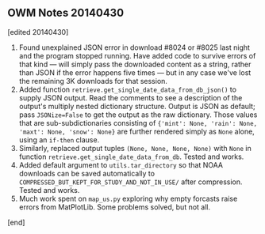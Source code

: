 ## OWM Notes 20140430

[edited 20140430]

 1. Found unexplained JSON error in download #8024 or #8025 last night and the program stopped running. Have added code to survive errors of that kind — will simply pass the downloaded content as a string, rather than JSON if the error happens five times — but in any case we've lost the remaining 3K downloads for that session.
 1. Added function `retrieve.get_single_date_data_from_db_json()` to supply JSON output. Read the comments to see a description of the output's multiply nested dictionary structure. Output is JSON as default; pass `JSONize=False` to get the output as the raw dictionary. Those values that are sub-subdictionaries consisting of `{'mint': None, 'rain': None, 'maxt': None, 'snow': None}` are further rendered simply as `None` alone, using an `if-then` clause.
 1. Similarly, replaced output tuples `(None, None, None, None)` with `None` in function `retrieve.get_single_date_data_from_db`. Tested and works.
 1. Added default argument to `utils.tar_directory` so that NOAA downloads can be saved automatically to `COMPRESSED_BUT_KEPT_FOR_STUDY_AND_NOT_IN_USE/` after compression. Tested and works.
 1. Much work spent on `map_us.py` exploring why empty forcasts raise errors from MatPlotLib. Some problems solved, but not all.

[end]
